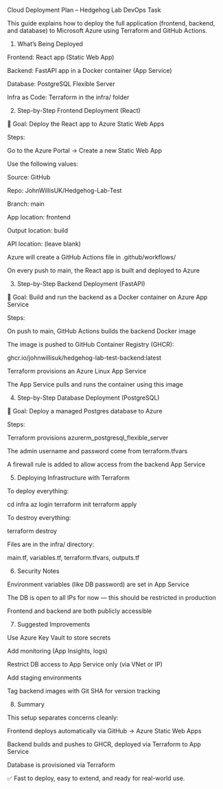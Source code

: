 Cloud Deployment Plan – Hedgehog Lab DevOps Task

This guide explains how to deploy the full application (frontend, backend, and database) to Microsoft Azure using Terraform and GitHub Actions.

1. What’s Being Deployed

Frontend: React app (Static Web App)

Backend: FastAPI app in a Docker container (App Service)

Database: PostgreSQL Flexible Server

Infra as Code: Terraform in the infra/ folder

2. Step-by-Step Frontend Deployment (React)

🧭 Goal: Deploy the React app to Azure Static Web Apps

Steps:

Go to the Azure Portal → Create a new Static Web App

Use the following values:

Source: GitHub

Repo: JohnWillisUK/Hedgehog-Lab-Test

Branch: main

App location: frontend

Output location: build

API location: (leave blank)

Azure will create a GitHub Actions file in .github/workflows/

On every push to main, the React app is built and deployed to Azure

3. Step-by-Step Backend Deployment (FastAPI)

🧭 Goal: Build and run the backend as a Docker container on Azure App Service

Steps:

On push to main, GitHub Actions builds the backend Docker image

The image is pushed to GitHub Container Registry (GHCR):

ghcr.io/johnwillisuk/hedgehog-lab-test-backend:latest

Terraform provisions an Azure Linux App Service

The App Service pulls and runs the container using this image

4. Step-by-Step Database Deployment (PostgreSQL)

🧭 Goal: Deploy a managed Postgres database to Azure

Steps:

Terraform provisions azurerm_postgresql_flexible_server

The admin username and password come from terraform.tfvars

A firewall rule is added to allow access from the backend App Service

5. Deploying Infrastructure with Terraform

To deploy everything:

cd infra
az login
terraform init
terraform apply

To destroy everything:

terraform destroy

Files are in the infra/ directory:

main.tf, variables.tf, terraform.tfvars, outputs.tf

6. Security Notes

Environment variables (like DB password) are set in App Service

The DB is open to all IPs for now — this should be restricted in production

Frontend and backend are both publicly accessible

7. Suggested Improvements

Use Azure Key Vault to store secrets

Add monitoring (App Insights, logs)

Restrict DB access to App Service only (via VNet or IP)

Add staging environments

Tag backend images with Git SHA for version tracking

8. Summary

This setup separates concerns cleanly:

Frontend deploys automatically via GitHub → Azure Static Web Apps

Backend builds and pushes to GHCR, deployed via Terraform to App Service

Database is provisioned via Terraform

✅ Fast to deploy, easy to extend, and ready for real-world use.